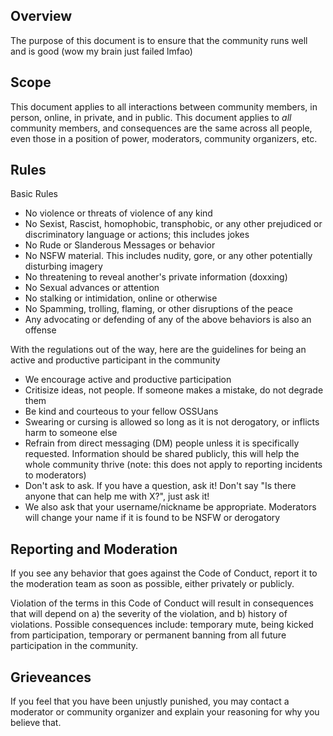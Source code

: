 ## Overview

The purpose of this document is to ensure that the community runs well and is good (wow my brain just failed lmfao)

## Scope

This document applies to all interactions between community members, in person, online, in private, and in public. This document applies to *all* community members, and consequences are the same across all people, even those in a position of power, moderators, community organizers, etc. 

## Rules

Basic Rules

* No violence or threats of violence of any kind
* No Sexist, Rascist, homophobic, transphobic, or any other prejudiced or discriminatory language or actions; this includes jokes
* No Rude or Slanderous Messages or behavior
* No NSFW material. This includes nudity, gore, or any other potentially disturbing imagery
* No threatening to reveal another's private information (doxxing)
* No Sexual advances or attention
* No stalking or intimidation, online or otherwise
* No Spamming, trolling, flaming, or other disruptions of the peace
* Any advocating or defending of any of the above behaviors is also an offense

With the regulations out of the way, here are the guidelines for being an active and productive participant in the community

* We encourage active and productive participation
* Critisize ideas, not people. If someone makes a mistake, do not degrade them
* Be kind and courteous to your fellow OSSUans
* Swearing or cursing is allowed so long as it is not derogatory, or inflicts harm to someone else
* Refrain from direct messaging (DM) people unless it is specifically requested. Information should be shared publicly, this will help the whole community thrive (note: this does not apply to reporting incidents to moderators)
* Don't ask to ask. If you have a question, ask it! Don't say "Is there anyone that can help me with X?", just ask it!
* We also ask that your username/nickname be appropriate. Moderators will change your name if it is found to be NSFW or derogatory

## Reporting and Moderation

If you see any behavior that goes against the Code of Conduct, report it to the moderation team as soon as possible, either privately or publicly.

Violation of the terms in this Code of Conduct will result in consequences that will depend on a) the severity of the violation, and b) history of violations. Possible consequences include: temporary mute, being kicked from participation, temporary or permanent banning from all future participation in the community.

## Grieveances 

If you feel that you have been unjustly punished, you may contact a moderator or community organizer and explain your reasoning for why you believe that.

